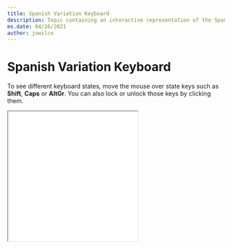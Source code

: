 ```yaml
--- 
title: Spanish Variation Keyboard 
description: Topic containing an interactive representation of the Spanish Variation Keyboard 
ms.date: 04/26/2021 
author: jowilco 
--- 
```

 
# Spanish Variation Keyboard 
 
To see different keyboard states, move the mouse over state keys such as **Shift**, **Caps** or **AltGr**. You can also lock or unlock those keys by clicking them. 
 
<iframe src="kbdes.html" height="300"></iframe> 
